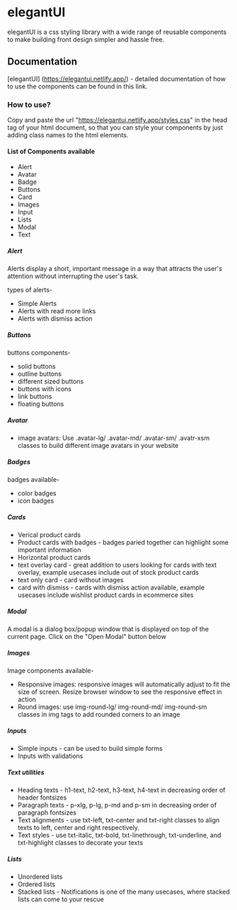 # elegantUI

elegantUI is a css styling library with a wide range of reusable components to make building front design simpler and hassle free.


## Documentation
[elegantUI] (https://elegantui.netlify.app/) - detailed documentation of how to use the components can be found in this link.


### How to use?
Copy and paste the url "https://elegantui.netlify.app/styles.css" in the head tag of your html document, so that you can style your components by just adding class names to the html elements. 


#### List of Components available
* Alert
* Avatar
* Badge
* Buttons
* Card
* Images
* Input
* Lists
* Modal
* Text



##### Alert
Alerts display a short, important message in a way that attracts the user's attention without interrupting the user's task.

types of alerts-
* Simple Alerts
* Alerts with read more links
* Alerts with dismiss action

##### Buttons

buttons components-
* solid buttons
* outline buttons
* different sized buttons
* buttons with icons
* link buttons
* floating buttons

##### Avatar
* image avatars: Use .avatar-lg/ .avatar-md/ .avatar-sm/ .avatr-xsm classes to build different image avatars in your website

##### Badges
badges available-
* color badges
* icon badges

##### Cards
* Verical product cards 
* Product cards with badges - badges paried together can highlight some important information 
* Horizontal product cards
* text overlay card - great addition to users looking for cards with text overlay, example usecases include out of stock product cards
* text only card - card without images
* card with dismiss -  cards with dismiss action available, example usecases include wishlist product cards in ecommerce sites

##### Modal
A modal is a dialog box/popup window that is displayed on top of the current page. Click on the "Open Modal" button below

##### Images
Image components available-
* Responsive images: responsive images will automatically adjust to fit the size of screen. Resize browser window to see the responsive effect in action
* Round images: use img-round-lg/ img-round-md/ img-round-sm classes in img tags to add rounded corners to an image

##### Inputs
* Simple inputs - can be used to build simple forms
* Inputs with validations 

##### Text utilities
* Heading texts - h1-text, h2-text, h3-text, h4-text in decreasing order of header fontsizes
* Paragraph texts - p-xlg, p-lg, p-md and p-sm in decreasing order of paragraph fontsizes
* Text alignments - use txt-left, txt-center and txt-right classes to  align texts to left, center and right respectively.
* Text styles - use txt-italic, txt-bold, txt-linethrough, txt-underline, and txt-highlight classes to decorate your texts

##### Lists
* Unordered lists
* Ordered lists
* Stacked lists - Notifications is one of the many usecases, where stacked lists can come to your rescue




